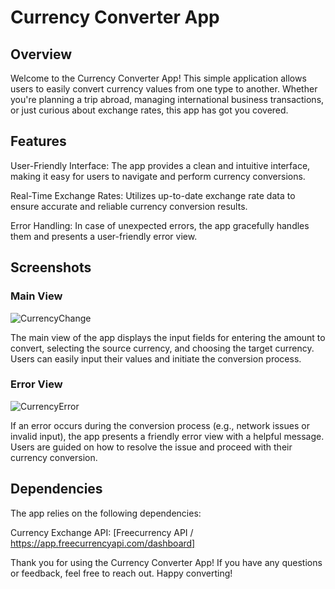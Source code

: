 # Currency Converter App
 

## Overview
Welcome to the Currency Converter App! This simple application allows users to easily convert currency values from one type to another. Whether you're planning a trip abroad, managing international business transactions, or just curious about exchange rates, this app has got you covered.

## Features
User-Friendly Interface: The app provides a clean and intuitive interface, making it easy for users to navigate and perform currency conversions.

Real-Time Exchange Rates: Utilizes up-to-date exchange rate data to ensure accurate and reliable currency conversion results.

Error Handling: In case of unexpected errors, the app gracefully handles them and presents a user-friendly error view.

## Screenshots
### Main View
![CurrencyChange](https://github.com/LofyJr/Currency-Convert/assets/121130077/fbde0aaa-bd2e-4711-948e-9ef8e6e12a6c)


The main view of the app displays the input fields for entering the amount to convert, selecting the source currency, and choosing the target currency. Users can easily input their values and initiate the conversion process.

### Error View
![CurrencyError](https://github.com/LofyJr/Currency-Convert/assets/121130077/b32fdf58-7056-4377-a8b2-124771d8092a)


If an error occurs during the conversion process (e.g., network issues or invalid input), the app presents a friendly error view with a helpful message. Users are guided on how to resolve the issue and proceed with their currency conversion.

## Dependencies
The app relies on the following dependencies:

Currency Exchange API: [Freecurrency API / https://app.freecurrencyapi.com/dashboard]

Thank you for using the Currency Converter App! If you have any questions or feedback, feel free to reach out. Happy converting!
